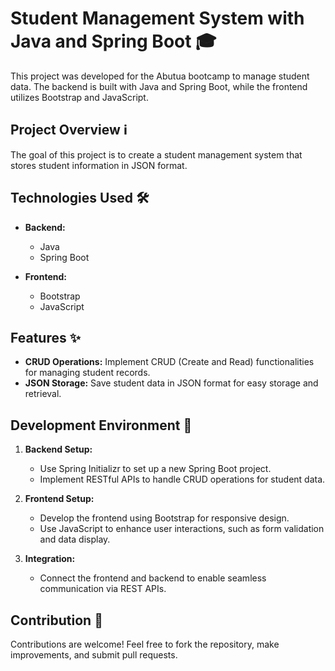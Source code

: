 # Student Management System with Java and Spring Boot 🎓

This project was developed for the Abutua bootcamp to manage student data. The backend is built with Java and Spring Boot, while the frontend utilizes Bootstrap and JavaScript.

## Project Overview ℹ️

The goal of this project is to create a student management system that stores student information in JSON format.

## Technologies Used 🛠️

- **Backend:**
  - Java
  - Spring Boot

- **Frontend:**
  - Bootstrap
  - JavaScript

## Features ✨

- **CRUD Operations:** Implement CRUD (Create and Read) functionalities for managing student records.
- **JSON Storage:** Save student data in JSON format for easy storage and retrieval.

## Development Environment 🔧

1. **Backend Setup:**
   - Use Spring Initializr to set up a new Spring Boot project.
   - Implement RESTful APIs to handle CRUD operations for student data.

2. **Frontend Setup:**
   - Develop the frontend using Bootstrap for responsive design.
   - Use JavaScript to enhance user interactions, such as form validation and data display.

3. **Integration:**
   - Connect the frontend and backend to enable seamless communication via REST APIs.

## Contribution 💬

Contributions are welcome! Feel free to fork the repository, make improvements, and submit pull requests.
